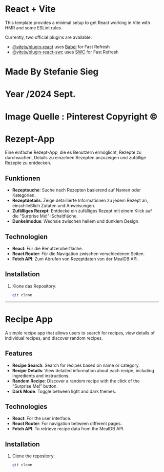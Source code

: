 # React + Vite

This template provides a minimal setup to get React working in Vite with HMR and some ESLint rules.

Currently, two official plugins are available:

- [@vitejs/plugin-react](https://github.com/vitejs/vite-plugin-react/blob/main/packages/plugin-react/README.md) uses [Babel](https://babeljs.io/) for Fast Refresh
- [@vitejs/plugin-react-swc](https://github.com/vitejs/vite-plugin-react-swc) uses [SWC](https://swc.rs/) for Fast Refresh

# Made By Stefanie Sieg
# Year /2024 Sept.
# Image Quelle : Pinterest Copyright ©

# Rezept-App
Eine einfache Rezept-App, die es Benutzern ermöglicht, Rezepte zu durchsuchen, Details zu einzelnen Rezepten anzuzeigen und zufällige Rezepte zu entdecken.
## Funktionen
- **Rezeptsuche**: Suche nach Rezepten basierend auf Namen oder Kategorien.
- **Rezeptdetails**: Zeige detaillierte Informationen zu jedem Rezept an, einschließlich Zutaten und Anweisungen.
- **Zufälliges Rezept**: Entdecke ein zufälliges Rezept mit einem Klick auf die "Surprise Me!"-Schaltfläche.
- **Dunkelmodus**: Wechsle zwischen hellem und dunklem Design.
## Technologien
- **React**: Für die Benutzeroberfläche.
- **React Router**: Für die Navigation zwischen verschiedenen Seiten.
- **Fetch API**: Zum Abrufen von Rezeptdaten von der MealDB API.
## Installation
1. Klone das Repository:
   ```bash
   git clone
   
--------------------------------
   
# Recipe App
A simple recipe app that allows users to search for recipes, view details of individual recipes, and discover random recipes.
## Features
- **Recipe Search**: Search for recipes based on name or category.
- **Recipe Details**: View detailed information about each recipe, including ingredients and instructions.
- **Random Recipe**: Discover a random recipe with the click of the "Surprise Me!" button.
- **Dark Mode**: Toggle between light and dark themes.
## Technologies
- **React**: For the user interface.
- **React Router**: For navigation between different pages.
- **Fetch API**: To retrieve recipe data from the MealDB API.
## Installation
1. Clone the repository:
   ```bash
   git clone
